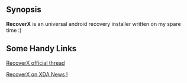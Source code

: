 ## Synopsis

**RecoverX** is an universal android recovery installer written on my spare time :)

## Some Handy Links

[RecoverX official thread](http://forum.xda-developers.com/showthread.php?t=2595072)

[RecoverX on XDA News !](http://www.xda-developers.com/recoverx-goes-mobile/)
